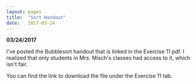 ```yaml
---
layout: pages
title:  "Sort Handout"
date:   2017-03-24
---
```


**03/24/2017**

I've posted the Bubblesort handout that is linked in the Exercise 11 pdf. I realized that only students in Mrs. Misch's classes had
access to it, which isn't fair.

You can find the link to download the file under the Exercise 11 tab.
